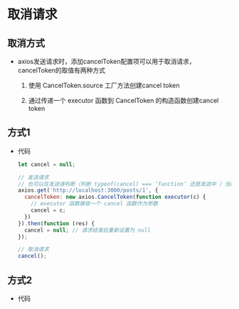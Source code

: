 # 取消请求

## 取消方式

- axios发送请求时，添加cancelToken配置项可以用于取消请求，cancelToken的取值有两种方式

    1. 使用 CancelToken.source 工厂方法创建cancel token

    2. 通过传递一个 executor 函数到 CancelToken 的构造函数创建cancel token

## 方式1

- 代码

    ```js
    let cancel = null;

    // 发送请求
    // 也可以在发送请判断（判断 typeof(cancel) === ‘function’ 还是发送中 ）当前发送请求是否还在发送中，
    axios.get('http://localhost:3000/posts/1', {
      cancelToken: new axios.CancelToken(function executor(c) {
        // executor 函数接收一个 cancel 函数作为参数
        cancel = c;
      })
    }).then(function (res) {
      cancel = null; // 请求结束后重新设置为 null
    });

    // 取消请求
    cancel();

    ```

## 方式2

- 代码

    ```js
    ```
